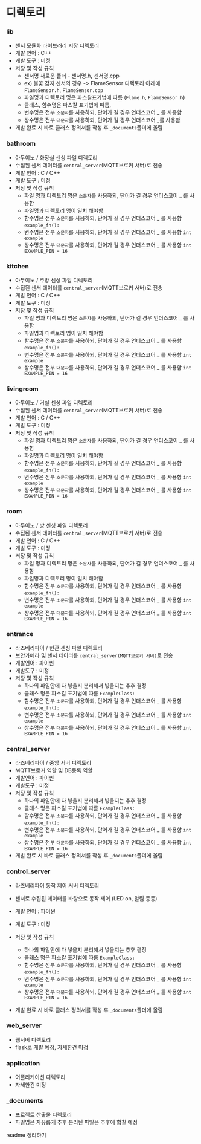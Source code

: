# 디렉토리

### lib

- 센서 모듈화 라이브러리 저장 디렉토리
- 개발 언어 : C++
- 개발 도구 : 미정
- 저장 및 작성 규칙
  - 센서명 새로운 폴더 - 센서명.h, 센서명.cpp
  - ex) 불꽃 감지 센서의 경우 -> FlameSensor 디렉토리 아래에 `FlameSensor.h`, `FlameSensor.cpp`
  - 파일명과 디렉토리 명은 파스칼표기법에 따름 (`Flame.h`, `FlameSensor.h`)
  - 클래스, 함수명은 파스칼 표기법에 따름,
  - 변수명은 전부 `소문자`를 사용하되, 단어가 길 경우 언더스코어 _ 를 사용함
  - 상수명은 전부 `대문자`를 사용하되, 단어가 길 경우 언더스코어 _를 사용함
- 개발 완료 시 바로 클래스 정의서를 작성 후 `_documents`폴더에 올림



### bathroom

- 아두이노 / 화장실 센싱 파일 디렉토리
- 수집된 센서 데이터를 `central_server`(MQTT브로커 서버)로 전송
- 개발 언어 : C / C++
- 개발 도구 : 미정
- 저장 및 작성 규칙
  - 파일 명과 디렉토리 명은 `소문자`를 사용하되, 단어가 길 경우 언더스코어 _ 를 사용함
  - 파일명과 디렉토리 명이 일치 해야함
  - 함수명은 전부 `소문자`를 사용하되, 단어가 길 경우 언더스코어 _ 를 사용함 `example_fn():`
  - 변수명은 전부 `소문자`를 사용하되, 단어가 길 경우 언더스코어 _ 를 사용함 `int example`
  - 상수명은 전부 `대문자`를 사용하되, 단어가 길 경우 언더스코어 _ 를 사용함 `int EXAMPLE_PIN = 16`



### kitchen

- 아두이노 / 주방 센싱 파일 디렉토리
- 수집된 센서 데이터를 `central_server`(MQTT브로커 서버)로 전송
- 개발 언어 : C / C++
- 개발 도구 : 미정
- 저장 및 작성 규칙
  - 파일 명과 디렉토리 명은 `소문자`를 사용하되, 단어가 길 경우 언더스코어 _ 를 사용함
  - 파일명과 디렉토리 명이 일치 해야함
  - 함수명은 전부 `소문자`를 사용하되, 단어가 길 경우 언더스코어 _ 를 사용함 `example_fn():`
  - 변수명은 전부 `소문자`를 사용하되, 단어가 길 경우 언더스코어 _ 를 사용함 `int example`
  - 상수명은 전부 `대문자`를 사용하되, 단어가 길 경우 언더스코어 _ 를 사용함 `int EXAMPLE_PIN = 16`



### livingroom

- 아두이노 / 거실 센싱 파일 디렉토리
- 수집된 센서 데이터를 `central_server`(MQTT브로커 서버)로 전송
- 개발 언어 : C / C++
- 개발 도구 : 미정
- 저장 및 작성 규칙
  - 파일 명과 디렉토리 명은 `소문자`를 사용하되, 단어가 길 경우 언더스코어 _ 를 사용함
  - 파일명과 디렉토리 명이 일치 해야함
  - 함수명은 전부 `소문자`를 사용하되, 단어가 길 경우 언더스코어 _ 를 사용함 `example_fn():`
  - 변수명은 전부 `소문자`를 사용하되, 단어가 길 경우 언더스코어 _ 를 사용함 `int example`
  - 상수명은 전부 `대문자`를 사용하되, 단어가 길 경우 언더스코어 _ 를 사용함 `int EXAMPLE_PIN = 16`



### room

- 아두이노 / 방 센싱 파일 디렉토리
- 수집된 센서 데이터를 `central_server`(MQTT브로커 서버)로 전송
- 개발 언어 : C / C++
- 개발 도구 : 미정
- 저장 및 작성 규칙
  - 파일 명과 디렉토리 명은 `소문자`를 사용하되, 단어가 길 경우 언더스코어 _ 를 사용함
  - 파일명과 디렉토리 명이 일치 해야함
  - 함수명은 전부 `소문자`를 사용하되, 단어가 길 경우 언더스코어 _ 를 사용함 `example_fn():`
  - 변수명은 전부 `소문자`를 사용하되, 단어가 길 경우 언더스코어 _ 를 사용함 `int example`
  - 상수명은 전부 `대문자`를 사용하되, 단어가 길 경우 언더스코어 _ 를 사용함 `int EXAMPLE_PIN = 16`



### entrance

- 라즈베리파이 / 현관 센싱 파일 디렉토리
- 보안카메라 및 센서 데이터를 `central_server(MQTT브로커 서버)`로 전송
- 개발언어 : 파이썬
- 개발도구 : 미정
- 저장 및 작성 규칙
  - 하나의 파일안에 다 넣을지 분리해서 넣을지는 추후 결정
  - 클래스 명은 파스칼 표기법에 따름 `ExampleClass:`
  - 함수명은 전부 `소문자`를 사용하되, 단어가 길 경우 언더스코어 _ 를 사용함 `example_fn():`
  - 변수명은 전부 `소문자`를 사용하되, 단어가 길 경우 언더스코어 _ 를 사용함 `int example`
  - 상수명은 전부 `대문자`를 사용하되, 단어가 길 경우 언더스코어 _ 를 사용함 `int EXAMPLE_PIN = 16`



### central_server

- 라즈베리파이 /  중앙 서버 디렉토리
- MQTT브로커 역할 및 DB등록 역할
- 개발언어 : 파이썬
- 개발도구 : 미정
- 저장 및 작성 규칙
  - 하나의 파일안에 다 넣을지 분리해서 넣을지는 추후 결정
  - 클래스 명은 파스칼 표기법에 따름 `ExampleClass:`
  - 함수명은 전부 `소문자`를 사용하되, 단어가 길 경우 언더스코어 _ 를 사용함 `example_fn():`
  - 변수명은 전부 `소문자`를 사용하되, 단어가 길 경우 언더스코어 _ 를 사용함 `int example`
  - 상수명은 전부 `대문자`를 사용하되, 단어가 길 경우 언더스코어 _ 를 사용함 `int EXAMPLE_PIN = 16`
- 개발 완료 시 바로 클래스 정의서를 작성 후 `_documents`폴더에 올림



### control_server

- 라즈베리파이 동작 제어 서버 디렉토리

- 센서로 수집된 데이터를 바탕으로 동작 제어 (LED on, 알림 등등)

- 개발 언어 : 파이썬

- 개발 도구 : 미정

- 저장 및 작성 규칙

  - 하나의 파일안에 다 넣을지 분리해서 넣을지는 추후 결정
  - 클래스 명은 파스칼 표기법에 따름 `ExampleClass:`
  - 함수명은 전부 `소문자`를 사용하되, 단어가 길 경우 언더스코어 _ 를 사용함 `example_fn():`
  - 변수명은 전부 `소문자`를 사용하되, 단어가 길 경우 언더스코어 _ 를 사용함 `int example`
  - 상수명은 전부 `대문자`를 사용하되, 단어가 길 경우 언더스코어 _ 를 사용함 `int EXAMPLE_PIN = 16`

- 개발 완료 시 바로 클래스 정의서를 작성 후 `_documents`폴더에 올림

  

### web_server

- 웹서버 디렉토리
- flask로 개발 예정, 자세한건 미정



### application

- 어플리케이션 디렉토리
- 자세한건 미정



### _documents

- 프로젝트 산출물 디렉토리
- 파일명은 자유롭게 추후 분리된 파일은 추후에 합칠 예정

readme 정리하기